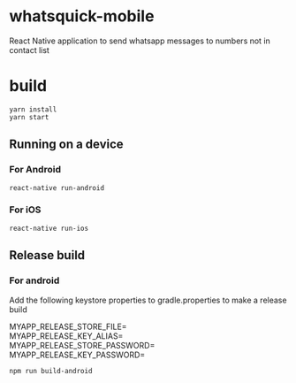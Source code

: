 # whatsquick-mobile
React Native application to send whatsapp messages to numbers not in contact list

# build

```
yarn install
yarn start
```

## Running on a device

### For Android

```
react-native run-android
```

### For iOS

```
react-native run-ios
```

## Release build 

### For android

Add the following keystore properties to gradle.properties to make a release build

MYAPP_RELEASE_STORE_FILE=  
MYAPP_RELEASE_KEY_ALIAS=  
MYAPP_RELEASE_STORE_PASSWORD=  
MYAPP_RELEASE_KEY_PASSWORD=  

```
npm run build-android
```